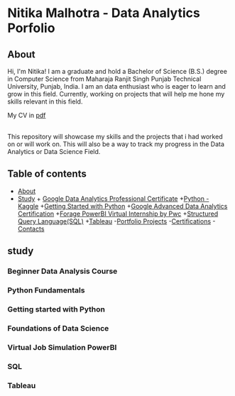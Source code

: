 # Nitika Malhotra - Data Analytics Porfolio

## About
Hi, I'm Nitika! I am a graduate and hold a Bachelor of Science (B.S.) degree in Computer Science from Maharaja Ranjit Singh Punjab Technical University, Punjab, India.
I am an data enthusiast who is eager to learn and grow in this field.
Currently, working on projects that will help me hone my skills relevant in this field.

My CV in [pdf]()

<br>
This repository will showcase my skills and the projects that i had worked on or will work on.
This will also be a way to track my progress in the Data Analytics or Data Science Field.
<br>

## Table of contents
- [About](#about)
- [Study](#study)
            + [Google Data Analytics Professional Certificate](#Beginner-data-analysis-course)
            +[Python - Kaggle](#Python-fundamentals)
            +[Getting Started with Python](#Getting-started-with-Python)
            +[Google Advanced Data Analytics Certification](#Foundations-of-Data-Science)
            +[Forage PowerBI Virtual Internship by Pwc](#Virtual-Job-Simulation-PowerBI)
            +[Structured Query Language(SQL)](#SQL)
            +[Tableau](#Tableau)
-[Portfolio Projects](#Projects)
-[Certifications](#Certifications)
-[Contacts](#contacts)    
  
## study

### Beginner Data Analysis Course

### Python Fundamentals

### Getting started with Python

### Foundations of Data Science


### Virtual Job Simulation PowerBI

### SQL

### Tableau

